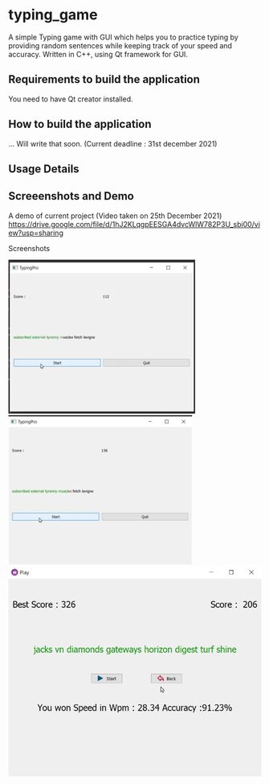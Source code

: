 # typing_game
A simple Typing game with GUI which helps you to practice typing by providing random sentences while keeping track of your speed and accuracy. Written in C++, using Qt framework for GUI.

## Requirements to build the application

You need to have Qt creator installed.


## How to build the application

... Will write that soon. (Current deadline : 31st december 2021)

## Usage Details

## Screeenshots and Demo

A demo of current project (Video taken on 25th December 2021) https://drive.google.com/file/d/1hJ2KLqgpEESGA4dvcWlW782P3U_sbi00/view?usp=sharing

Screenshots

<img src="./images/SS1.png" alt="Screenshot 1 of typing game" />
<img src="./images/SS2.png" alt="Screenshot 2 of typing game" />
<img src="./images/SS3.png" alt="Screenshot 3 of typing game" />



